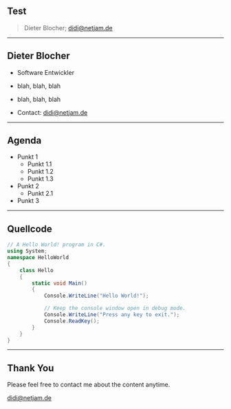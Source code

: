 ## Test


> Dieter Blocher; didi@netjam.de



---



## Dieter Blocher

* Software Entwickler
* blah, blah, blah
* blah, blah, blah

* Contact: didi@netjam.de


---



## Agenda

* Punkt 1
  * Punkt 1.1
  * Punkt 1.2
  * Punkt 1.3
* Punkt 2
  * Punkt 2.1
* Punkt 3


---



## Quellcode

```cs
// A Hello World! program in C#.
using System;
namespace HelloWorld
{
    class Hello 
    {
        static void Main() 
        {
            Console.WriteLine("Hello World!");

            // Keep the console window open in debug mode.
            Console.WriteLine("Press any key to exit.");
            Console.ReadKey();
        }
    }
}
```
  

---



## Thank You

Please feel free to contact me about the content anytime.

didi@netjam.de
